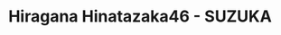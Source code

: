 ---
layout: videojs
title: Hiragana Hinatazaka46 - SUZUKA
category: mv
description: >+
    Director: Okubo Takuro

    Choreographer : CRE8BOY

    Producer : Kohama Hajime
    
    Production : P.I.C.S.
lang: en
subtitles: 日向坂46SUZUKA.en.vtt
video_url: https://youtu.be/MUDsWh8qlBQ
thumbnail: https://i.ytimg.com/vi/MUDsWh8qlBQ/maxresdefault.jpg
hinatrivia: https://x.com/hinatacampaign/status/1894615136180040179
upload_date: 2025-01-20
lyrics: >+
    I always seemed to see her by chance

    That cute girl on the bus

    Without even knowing who she was,
    I fell in love

    Even if I rode at the same time

    Sometimes she was there, 
    sometimes she wasn't

    That alone was enough to make me happy


    Then, by chance, 
    I saw something shocking on TV

    The girl singing and dancing

    It was her!


    Her name is SUZUKA (SUZUKA)

    That's how I found out, SUZUKA (SUZUKA)

    I never thought something like this 
    could really happen

    Though our love won't come true, 
    SUZUKA (SUZUKA)

    Somehow, I'm happy, SUZUKA (SUZUKA)

    From now on,
    I'll be cheering for you from this side


    I never imagined 
    you'd still be riding the bus

    I was really surprised to see you there

    Does everyone else realize?

    Blending in among the passengers

    That naturalness must be 
    the secret to your popularity


    For a moment,
    I thought about calling out to you

    But I decided to protect your private moment


    Your nickname is Suzy (Suzy)

    I found out later, Suzy (Suzy)

    Right in front of me 
    is a Hinatazaka member

    Now I'm your fan, Suzy (Suzy)

    You feel so distant, Suzy (Suzy)

    Even if we meet again someday,
    I'll pretend not to know you


    I searched for 
    all sorts of things about you online

    The origin of your name, Suzuka, 
    comes from a circuit

    You love highways, 
    and your "loser" persona suits you so well

    Yeah, I want to know 
    even more about you as an Ohisama


    Then, by chance, 
    I saw something shocking on TV

    The girl singing and dancing

    It was her

    It was her!


    Her name is SUZUKA (SUZUKA)

    That's how I found out, SUZUKA (SUZUKA)

    I never thought something like this 
    could really happen

    Though our love won't come true, 
    SUZUKA (SUZUKA)

    Somehow, I'm happy, SUZUKA (SUZUKA)

    From now on, 
    I'll be cheering for you from this side


    I heard it's your first time

    Being the center, is it?
---